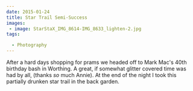 ```yaml
---
date: 2015-01-24
title: Star Trail Semi-Success
images: 
 - image: StarStaX_IMG_8614-IMG_8633_lighten-2.jpg
tags:

  - Photography
---
```

After a hard days shopping for prams we headed off to Mark Mac's 40th birthday bash in Worthing. A great, if somewhat glitter covered time was had by all, (thanks _so_ much Annie). At the end of the night I took this partially drunken star trail in the back garden.